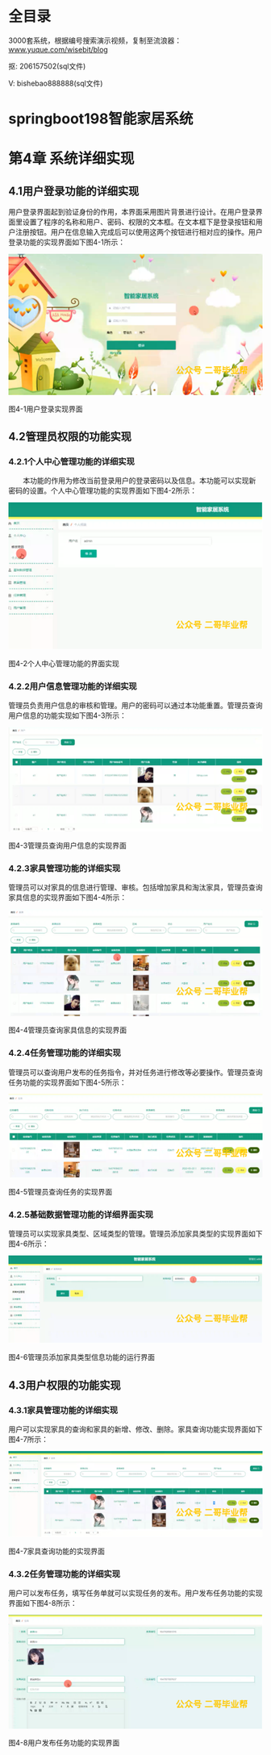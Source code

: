 # 全目录

3000套系统，根据编号搜索演示视频，复制至流浪器：www.yuque.com/wisebit/blog


<p>抠: 206157502(sql文件)</p>
<p>V: bishebao888888(sql文件)</p>



# springboot198智能家居系统

# 第4章 系统详细实现                                                                                                                                                                                                                                                                                                                                                                                                                                                                                                                                                                                                                                                                                                                                                                                                                                                                                                                                                                                                                                                                                                                                                                                                                                                                                                                                                                                                                                                                                                                                                                                                                                                                                                                                                                                                                                                                                                                                                                                                                                                                                                                                                                                                                                                                                                                                                                                                                                                                                                                                                                                                                                                                                                                                                                                                                                                                                                                                                                                                                                                                                                                                                                                                                                                                                                                                                                                                                                                                                                                                                                                                                                                                                                                                                                                                                                                                                                                                                                                                                                                                                                                                                                                                                                                                                                                                                                                                                                                                                                                                                                                                                                                                                                                                                                                                                                                                                                                                                                                                                                                                                                                                                                                                                                                                                                                                                                                                                                                                                                                                                                                                                                                                                                                                                                                                                                                                                                                                                                                                                                                                                                                                                                                                                                                                                                                                                                                                                                                                                                                                                                                                                                                                                                                                                                                                                                                                                                                                                                                                                                                                                                                                                                                                                                                                                                                                                                                                                                                                                                                                                                                                                                                                                                                                                                                                                                                                                                                                                                                                                                                                                                                                                                                                                                                                                                                                                                                                                                                                                                                                                                                                                                                                                                                                                                                                                                                                                                                                                                                                                                                                                                                                                                                                                                                                                                                                                                                                                                                                                                                                                                                                                                                                                                                                                                                                                                                                                                                                                                                                                                                                                                                                                                                                                                                                                                                                                                                                                                                                                                                                                                                                                                                                                                                                                                                                                                                                                                                                                                                                                                                                                                                                                                                                                                                                                                                                                                                                                                                                                                                                                                                                                                                                                                                                                                                                                                                                                                                                                                                                                                                                                                                                                                                                                                                                                                                                                                                                                                                                                                                                                                                                                                                                                                                                                                                                                                                                                                                                                                                                                                                                                                                                                                                                                                                                                                                                                                                                                                                                                                                       

## 4.1用户登录功能的详细实现
用户登录界面起到验证身份的作用，本界面采用图片背景进行设计。在用户登录界面里设置了程序的名称和用户、密码、权限的文本框。在文本框下是登录按钮和用户注册按钮。用户在信息输入完成后可以使用这两个按钮进行相对应的操作。用户登录功能的实现界面如下图4-1所示：

![](/md/blog.017.png)

图4-1用户登录实现界面
## 4.2管理员权限的功能实现
### 4.2.1个人中心管理功能的详细实现
`    `本功能的作用为修改当前登录用户的登录密码以及信息。本功能可以实现新密码的设置。个人中心管理功能的实现界面如下图4-2所示：

![](/md/blog.018.png)

图4-2个人中心管理功能的界面实现
### 4.2.2用户信息管理功能的详细实现
管理员负责用户信息的审核和管理。用户的密码可以通过本功能重置。管理员查询用户信息的功能实现如下图4-3所示：

![](/md/blog.019.png)

图4-3管理员查询用户信息的实现界面
### 4.2.3家具管理功能的详细实现
管理员可以对家具的信息进行管理、审核。包括增加家具和淘汰家具，管理员查询家具信息的实现界面如下图4-4所示：

![](/md/blog.020.png)

图4-4管理员查询家具信息的实现界面
### 4.2.4任务管理功能的详细实现
管理员可以查询用户发布的任务指令，并对任务进行修改等必要操作。管理员查询任务功能的实现界面如下图4-5所示：

![](/md/blog.021.png)

图4-5管理员查询任务的实现界面
### 4.2.5基础数据管理功能的详细界面实现
管理员可以实现家具类型、区域类型的管理。管理员添加家具类型的实现界面如下图4-6所示：

![](/md/blog.022.png)

图4-6管理员添加家具类型信息功能的运行界面
## 4.3用户权限的功能实现
### 4.3.1家具管理功能的详细实现
用户可以实现家具的查询和家具的新增、修改、删除。家具查询功能实现界面如下图4-7所示：

![](/md/blog.023.png)

图4-7家具查询功能的实现界面
### 4.3.2任务管理功能的详细实现
用户可以发布任务，填写任务单就可以实现任务的发布。用户发布任务功能的实现界面如下图4-8所示：

![](/md/blog.024.png)

图4-8用户发布任务功能的实现界面
